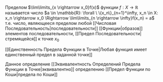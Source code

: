 Пределом $\lim\limits_{x \rightarrow x_0}f(x)$ функции $f: X \rightarrow \mathbb{R}$ называется число $a \in \mathbb{R}: \forall \ \{x_n\}_{n=1}^\infty, x_n \in X: x_n \rightarrow x_0 \Rightarrow \lim\limits_{n \rightarrow \infty}f(x_n) = a$
т.е. число, являющееся пределом любой [[Числовая Последовательность|последовательности]] [[Функции|образов]] элементов последовательности, [[Предел Последовательности|стремящейся]] к точке $x_0$

[[Единственность Предела Функции в Точке|Любая функция имеет единственный предел в заданной точке]]

Данное определение [[Эквивалентность Определений Предела Функции в Точке|эквивалентно]] определению [[Предел Функции по Коши|предела по Коши]]
